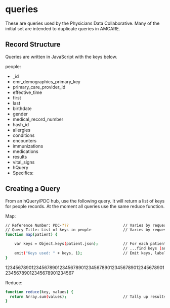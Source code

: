 queries
=======

These are queries used by the Physicians Data Collaborative.  Many of the initial set are intended to duplicate queries in AMCARE.

## Record Structure

Queries are written in JavaScript with the keys below.

people:

* _id
* emr_demographics_primary_key
* primary_care_provider_id
* effective_time
* first
* last
* birthdate
* gender
* medical_record_number
* hash_id
* allergies
* conditions
* encounters
* immunizations
* medications
* results
* vital_signs
* hQuery
* Specifics:


## Creating a Query

From an hQuery/PDC hub, use the following query.  It will return a list of keys for people records.  At the moment all queries use the same reduce function.

Map:

```bash
// Reference Number: PDC-???                        // Varies by request
// Query Title: List of keys in people              // Varies by request
function map(patient) {

    var keys = Object.keys(patient.json);           // For each patient (JSON)
                                                    // ...find keys (an object)
    emit("Keys used: " + keys, 1);                  // Emit keys, labeled "Keys used:"
}
```
123456789012345678901234567890123456789012345678901234567890123456789012345678901234567

Reduce:

```bash
function reduce(key, values) {
  return Array.sum(values);                         // Tally up results
}
```
